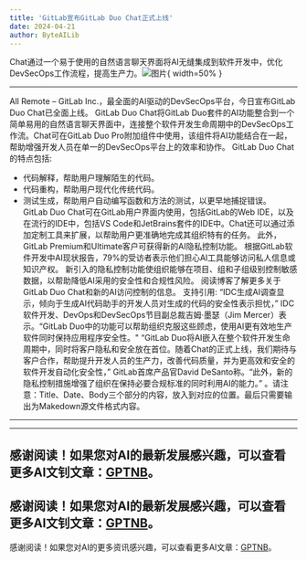 ```yaml
---
title: 'GitLab宣布GitLab Duo Chat正式上线'
date: 2024-04-21
author: ByteAILib
---
```


Chat通过一个易于使用的自然语言聊天界面将AI无缝集成到软件开发中，优化DevSecOps工作流程，提高生产力。![图片](https://ai-techpark.com/wp-content/uploads/2020/06/Buyer-Guide-500x281-1.jpg){ width=50% }

---

All Remote – GitLab Inc.，最全面的AI驱动的DevSecOps平台，今日宣布GitLab Duo Chat已全面上线。
GitLab Duo Chat将GitLab Duo套件的AI功能整合到一个简单易用的自然语言聊天界面中，连接整个软件开发生命周期中的DevSecOps工作流。Chat可在GitLab Duo Pro附加组件中使用，该组件将AI功能结合在一起，帮助增强开发人员在单一的DevSecOps平台上的效率和协作。
GitLab Duo Chat的特点包括:
- 代码解释，帮助用户理解陌生的代码。
- 代码重构，帮助用户现代化传统代码。
- 测试生成，帮助用户自动编写函数和方法的测试，以更早地捕捉错误。
GitLab Duo Chat可在GitLab用户界面内使用，包括GitLab的Web IDE，以及在流行的IDE中，包括VS Code和JetBrains套件的IDE中。Chat还可以通过添加定制工具来扩展，以帮助用户更准确地完成其组织特有的任务。
此外，GitLab Premium和Ultimate客户可获得新的AI隐私控制功能。
根据GitLab软件开发中AI现状报告，79%的受访者表示他们担心AI工具能够访问私人信息或知识产权。
新引入的隐私控制功能使组织能够在项目、组和子组级别控制敏感数据，以帮助降低AI采用的安全性和合规性风险。
阅读博客了解更多关于GitLab Duo Chat和新的AI访问控制的信息。
支持引用:
“IDC生成AI调查显示，倾向于生成AI代码助手的开发人员对生成的代码的安全性表示担忧，” IDC软件开发、DevOps和DevSecOps节目副总裁吉姆·墨瑟（Jim Mercer）表示。“GitLab Duo中的功能可以帮助组织克服这些顾虑，使用AI更有效地生产软件同时保持应用程序安全性。"
“GitLab Duo将AI嵌入在整个软件开发生命周期中，同时将客户隐私和安全放在首位。随着Chat的正式上线，我们期待与客户合作，帮助提升开发人员的生产力，改善代码质量，并为更高效和安全的软件开发自动化安全性，” GitLab首席产品官David DeSanto称。“此外，新的隐私控制措施增强了组织在保持必要合规标准的同时利用AI的能力。”
。请注意：Title、Date、Body三个部分的内容，放入到对应的位置。最后只需要输出为Makedown源文件格式内容。
---

---
感谢阅读！如果您对AI的最新发展感兴趣，可以查看更多AI文钊文章：[GPTNB](https://gptnb.com)。
---
感谢阅读！如果您对AI的最新发展感兴趣，可以查看更多AI文钊文章：[GPTNB](https://gptnb.com)。
---
感谢阅读！如果您对AI的更多资讯感兴趣，可以查看更多AI文章：[GPTNB](https://gptnb.com)。